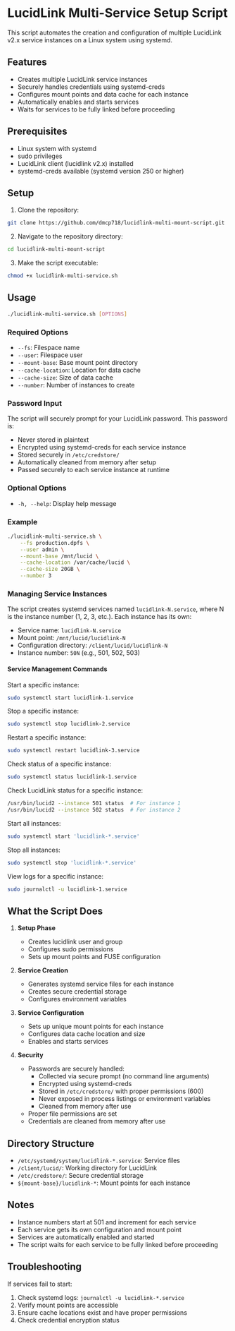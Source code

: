 # LucidLink Multi-Service Setup Script

This script automates the creation and configuration of multiple LucidLink v2.x service instances on a Linux system using systemd.

## Features

- Creates multiple LucidLink service instances
- Securely handles credentials using systemd-creds
- Configures mount points and data cache for each instance
- Automatically enables and starts services
- Waits for services to be fully linked before proceeding

## Prerequisites

- Linux system with systemd
- sudo privileges
- LucidLink client (lucidlink v2.x) installed
- systemd-creds available (systemd version 250 or higher)

## Setup

1. Clone the repository:
```bash
git clone https://github.com/dmcp718/lucidlink-multi-mount-script.git
```

2. Navigate to the repository directory:
```bash
cd lucidlink-multi-mount-script
```

3. Make the script executable:
```bash
chmod +x lucidlink-multi-service.sh
```

## Usage

```bash
./lucidlink-multi-service.sh [OPTIONS]
```

### Required Options

- `--fs`: Filespace name
- `--user`: Filespace user
- `--mount-base`: Base mount point directory
- `--cache-location`: Location for data cache
- `--cache-size`: Size of data cache
- `--number`: Number of instances to create

### Password Input

The script will securely prompt for your LucidLink password. This password is:
- Never stored in plaintext
- Encrypted using systemd-creds for each service instance
- Stored securely in `/etc/credstore/`
- Automatically cleaned from memory after setup
- Passed securely to each service instance at runtime

### Optional Options

- `-h, --help`: Display help message

### Example

```bash
./lucidlink-multi-service.sh \
    --fs production.dpfs \
    --user admin \
    --mount-base /mnt/lucid \
    --cache-location /var/cache/lucid \
    --cache-size 20GB \
    --number 3
```

### Managing Service Instances

The script creates systemd services named `lucidlink-N.service`, where N is the instance number (1, 2, 3, etc.).
Each instance has its own:
- Service name: `lucidlink-N.service`
- Mount point: `/mnt/lucid/lucidlink-N`
- Configuration directory: `/client/lucid/lucidlink-N`
- Instance number: `50N` (e.g., 501, 502, 503)

#### Service Management Commands

Start a specific instance:
```bash
sudo systemctl start lucidlink-1.service
```

Stop a specific instance:
```bash
sudo systemctl stop lucidlink-2.service
```

Restart a specific instance:
```bash
sudo systemctl restart lucidlink-3.service
```

Check status of a specific instance:
```bash
sudo systemctl status lucidlink-1.service
```

Check LucidLink status for a specific instance:
```bash
/usr/bin/lucid2 --instance 501 status  # For instance 1
/usr/bin/lucid2 --instance 502 status  # For instance 2
```

Start all instances:
```bash
sudo systemctl start 'lucidlink-*.service'
```

Stop all instances:
```bash
sudo systemctl stop 'lucidlink-*.service'
```

View logs for a specific instance:
```bash
sudo journalctl -u lucidlink-1.service
```

## What the Script Does

1. **Setup Phase**
   - Creates lucidlink user and group
   - Configures sudo permissions
   - Sets up mount points and FUSE configuration

2. **Service Creation**
   - Generates systemd service files for each instance
   - Creates secure credential storage
   - Configures environment variables

3. **Service Configuration**
   - Sets up unique mount points for each instance
   - Configures data cache location and size
   - Enables and starts services

4. **Security**
   - Passwords are securely handled:
     - Collected via secure prompt (no command line arguments)
     - Encrypted using systemd-creds
     - Stored in `/etc/credstore/` with proper permissions (600)
     - Never exposed in process listings or environment variables
     - Cleaned from memory after use
   - Proper file permissions are set
   - Credentials are cleaned from memory after use

## Directory Structure

- `/etc/systemd/system/lucidlink-*.service`: Service files
- `/client/lucid/`: Working directory for LucidLink
- `/etc/credstore/`: Secure credential storage
- `${mount-base}/lucidlink-*`: Mount points for each instance

## Notes

- Instance numbers start at 501 and increment for each service
- Each service gets its own configuration and mount point
- Services are automatically enabled and started
- The script waits for each service to be fully linked before proceeding

## Troubleshooting

If services fail to start:
1. Check systemd logs: `journalctl -u lucidlink-*.service`
2. Verify mount points are accessible
3. Ensure cache locations exist and have proper permissions
4. Check credential encryption status
